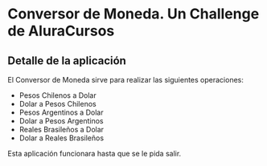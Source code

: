 # Conversor de Moneda. Un Challenge de AluraCursos

## Detalle de la aplicación
El Conversor de Moneda sirve para realizar las siguientes operaciones:

* Pesos Chilenos a Dolar
* Dolar a Pesos Chilenos
* Pesos Argentinos a Dolar
* Dolar a Pesos Argentinos
* Reales Brasileños a Dolar
* Dolar a Reales Brasileños

Esta aplicación funcionara hasta que se le pida salir.

##
